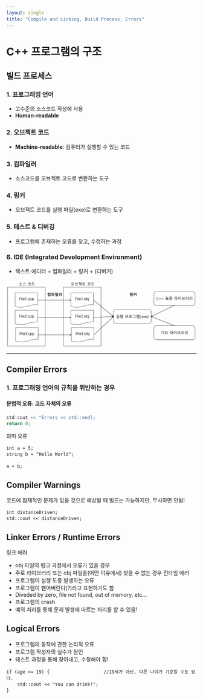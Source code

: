 ```yaml
---
layout: single
title: "Compile and Linking, Build Process, Errors"
---
```


# C++ 프로그램의 구조

## 빌드 프로세스

### 1. 프로그래밍 언어
- 고수준의 소스코드 작성에 사용
- **Human-readable**

### 2. 오브젝트 코드
- **Machine-readable**: 컴퓨터가 실행할 수 있는 코드

### 3. 컴파일러
- 소스코드를 오브젝트 코드로 변환하는 도구

### 4. 링커
- 오브젝트 코드를 실행 파일(exe)로 변환하는 도구

### 5. 테스트 & 디버깅
- 프로그램에 존재하는 오류를 찾고, 수정하는 과정

### 6. IDE (Integrated Development Environment)
- 텍스트 에디터 + 컴파일러 + 링커 + (디버거)

![C++ Build Process](../images/2025-01-26-Introduction%20and%20Variable/cpp_build_process.png)

---

## Compiler Errors

### 1. 프로그래밍 언어의 규칙을 위반하는 경우
#### 문법적 오류: 코드 자체의 오류
```cpp
std:cout << "Errors << std::endl;
return 0;
```
의미 오류
```
int a = 5;
string b = "Hello World";

a + b;
```
## Compiler Warnings
코드에 잠재적인 문제가 있을 것으로 예상될 때
빌드는 가능하지만, 무시하면 안됨!
```
int distanceDriven;
std::cout << distanceDriven;
```
## Linker Errors / Runtime Errors
링크 에러
- obj 파일의 링크 과정에서 오류가 있을 경우
- 주로 라이브러리 또는 obj 파일을(어떤 이유에서) 찾을 수 없는 경우
런타임 에러
- 프로그램이 실행 도중 발생하는 오류
- 프로그램이 뻗어버린다(?)라고 표현하기도 함
- Diveded by zero, file not found, out of memory, etc...
- 프로그램의 crash
- 예외 처리를 통해 문제 발생에 따르는 처리를 할 수 있음!
## Logical Errors
- 프로그램의 동작에 관한 논리적 오류
- 프로그램 작성자의 실수가 원인 
- 테스트 과정을 통해 찾아내고, 수정해야 함!
```
if (age >= 19) {                    //19세가 아닌, 다른 나이가 기준일 수도 있다.
    std::cout << "You can drink!"; 
}
```